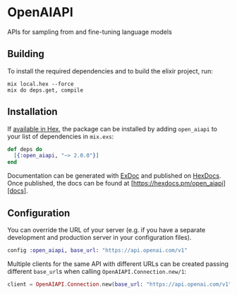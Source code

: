 # OpenAIAPI

APIs for sampling from and fine-tuning language models

## Building

To install the required dependencies and to build the elixir project, run:

```console
mix local.hex --force
mix do deps.get, compile
```

## Installation

If [available in Hex][], the package can be installed by adding `open_aiapi` to
your list of dependencies in `mix.exs`:

```elixir
def deps do
  [{:open_aiapi, "~> 2.0.0"}]
end
```

Documentation can be generated with [ExDoc][] and published on [HexDocs][]. Once published, the docs can be found at
[https://hexdocs.pm/open_aiapi][docs].

## Configuration

You can override the URL of your server (e.g. if you have a separate development and production server in your
configuration files).

```elixir
config :open_aiapi, base_url: "https://api.openai.com/v1"
```

Multiple clients for the same API with different URLs can be created passing different `base_url`s when calling
`OpenAIAPI.Connection.new/1`:

```elixir
client = OpenAIAPI.Connection.new(base_url: "https://api.openai.com/v1")
```

[exdoc]: https://github.com/elixir-lang/ex_doc
[hexdocs]: https://hexdocs.pm
[available in hex]: https://hex.pm/docs/publish
[docs]: https://hexdocs.pm/open_aiapi
